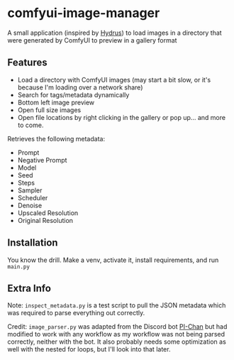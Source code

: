 # comfyui-image-manager

A small application (inspired by [Hydrus](https://github.com/hydrusnetwork/hydrus)) to load images in a directory that were generated by ComfyUI to preview in a gallery format

## Features
* Load a directory with ComfyUI images (may start a bit slow, or it's because I'm loading over a network share)
* Search for tags/metadata dynamically
* Bottom left image preview
* Open full size images
* Open file locations by right clicking in the gallery or pop up... and more to come.

Retrieves the following metadata:
* Prompt
* Negative Prompt
* Model
* Seed
* Steps
* Sampler
* Scheduler
* Denoise
* Upscaled Resolution
* Original Resolution

## Installation
You know the drill. Make a venv, activate it, install requirements, and run `main.py`

## Extra Info
Note: `inspect_metadata.py` is a test script to pull the JSON metadata which was required to parse everything out correctly.

Credit: `image_parser.py` was adapted from the Discord bot [PI-Chan](https://github.com/yoinked-h/PI-Chan) but had modified to work with any workflow as my workflow was not being parsed correctly, neither with the bot. It also probably needs some optimization as well with the nested for loops, but I'll look into that later.